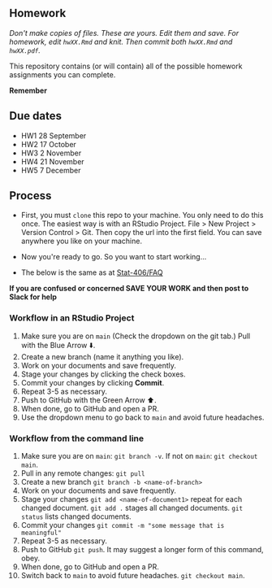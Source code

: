 ## Homework

*Don't make copies of files. These are yours. Edit them and save. For homework,*
*edit `hwXX.Rmd` and knit. Then commit both `hwXX.Rmd` and `hwXX.pdf`.*

This repository contains (or will contain) all of the possible homework
assignments you can complete.



__Remember__


## Due dates

* HW1 28 September 
* HW2 17 October
* HW3 2 November
* HW4 21 November
* HW5 7 December


## Process

* First, you must `clone` this repo to your machine. You only need to do this 
once. The easiest way is with an RStudio Project. 
File > New Project > Version Control > Git. 
Then copy the url into the first field. 
You can save anywhere you like on your machine. 

* Now you're ready to go. So you want to start working...

* The below is the same as at [Stat-406/FAQ](https://ubc-stat.github.io/stat-406/faq/)

**If you are confused or concerned SAVE YOUR WORK and then post to Slack for help**


### Workflow in an RStudio Project

1. Make sure you are on `main` (Check the dropdown on the git tab.) 
Pull with the Blue Arrow ⬇️.
1. Create a new branch (name it anything you like).
1. Work on your documents and save frequently.
1. Stage your changes by clicking the check boxes.
1. Commit your changes by clicking **Commit**. 
1. Repeat 3-5 as necessary.
1. Push to GitHub with the Green Arrow ⬆️.
1. When done, go to GitHub and open a PR.
1. Use the dropdown menu to go back to `main` and avoid future headaches.

### Workflow from the command line

1. Make sure you are on `main`: `git branch -v`. If not on `main`: 
`git checkout main`.
1. Pull in any remote changes: `git pull`
1. Create a new branch `git branch -b <name-of-branch>`
1. Work on your documents and save frequently.
1. Stage your changes `git add <name-of-document1>` repeat for each changed 
document. `git add .` stages all changed documents. `git status` lists changed
documents.
1. Commit your changes `git commit -m "some message that is meaningful"` 
1. Repeat 3-5 as necessary.
1. Push to GitHub `git push`. It may suggest a longer form of this command, 
obey. 
1. When done, go to GitHub and open a PR.
1. Switch back to `main` to avoid future headaches. `git checkout main`.

